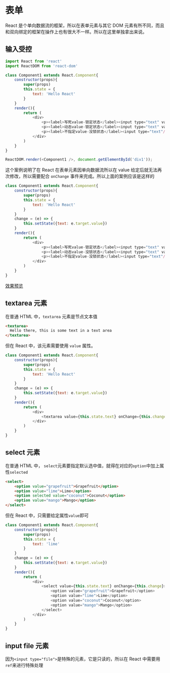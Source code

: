 # 表单
React 是个单向数据流的框架，所以在表单元素与其它 DOM 元素有所不同，而且和双向绑定的框架在操作上也有很大不一样。所以在这里单独拿出来说。

## 输入受控
```javascript
import React from 'react'
import ReactDOM from 'react-dom'

class Component1 extends React.Component{
    constructor(props){
        super(props)
        this.state = {
            text: 'Hello React'
        }
    }
    render(){
        return (
            <div>
                <p><label>写死value-锁定状态</label><input type="text" value="hello react"/></p>
                <p><label>动态value-锁定状态</label><input type="text" value={this.state.text}/></p>
                <p><label>不指定value-没锁状态</label><input type="text"/></p>
            </div>
        )        
    }
}

ReactDOM.render(<Component1 />, document.getElementById('div1'));
```
这个案例说明了在 React 在表单元素因单向数据流所以在 value 给定后就无法再次修改，所以需要配合 `onChange` 事件来完成。所以上面的案例应该是这样的
```javascript
class Component1 extends React.Component{
    constructor(props){
        super(props)
        this.state = {
            text: 'Hello React'
        }
    }
    change = (e) => {
        this.setState({text: e.target.value})
    }
    render(){
        return (
            <div>
                <p><label>写死value-锁定状态</label><input type="text" value="hello react" onChange={this.change}/></p>
                <p><label>动态value-没锁状态</label><input type="text" value={this.state.text} onChange={this.change}/></p>
                <p><label>不指定value-没锁状态</label><input type="text"/></p>
            </div>
        )        
    }
}
```
[效果预览](https://dk-lan.github.io/react/component/src/form/input.html)

## textarea 元素
在普通 HTML 中，`textarea` 元素是节点文本值
```html
<textarea>
  Hello there, this is some text in a text area
</textarea>
```
但在 React 中，该元素需要使用 `value` 属性。
```javascript
class Component1 extends React.Component{
    constructor(props){
        super(props)
        this.state = {
            text: 'Hello React'
        }
    }
    change = (e) => {
        this.setState({text: e.target.value})
    }
    render(){
        return (
            <div>
                <textarea value={this.state.text} onChange={this.change}/>
            </div>
        )        
    }
}
```

## select 元素
在普通 HTML 中， `select`元素要指定默认选中值，就得在对应的`option`中加上属性`selected`
```html
<select>
    <option value="grapefruit">Grapefruit</option>
    <option value="lime">Lime</option>
    <option selected value="coconut">Coconut</option>
    <option value="mango">Mango</option>
</select>
```
但在 React 中，只需要给定属性`value`即可
```javascript
class Component1 extends React.Component{
    constructor(props){
        super(props)
        this.state = {
            text: 'lime'
        }
    }
    change = (e) => {
        this.setState({text: e.target.value})
    }
    render(){
        return (
            <div>
                <select value={this.state.text} onChange={this.change}>
                    <option value="grapefruit">Grapefruit</option>
                    <option value="lime">Lime</option>
                    <option value="coconut">Coconut</option>
                    <option value="mango">Mango</option>
                </select>                
            </div>
        )        
    }
}
```

## input file 元素
因为`<input type="file">`是特殊的元素，它是只读的，所以在 React 中需要用`ref`来进行特殊处理
